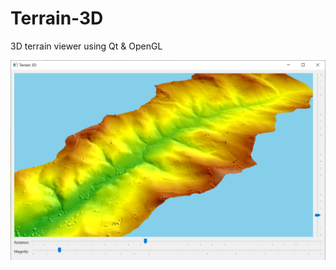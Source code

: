 # Terrain-3D
3D terrain viewer using Qt & OpenGL

![](https://github.com/ftomei/Terrain-3D/blob/master/DOC/Ravone.png)
